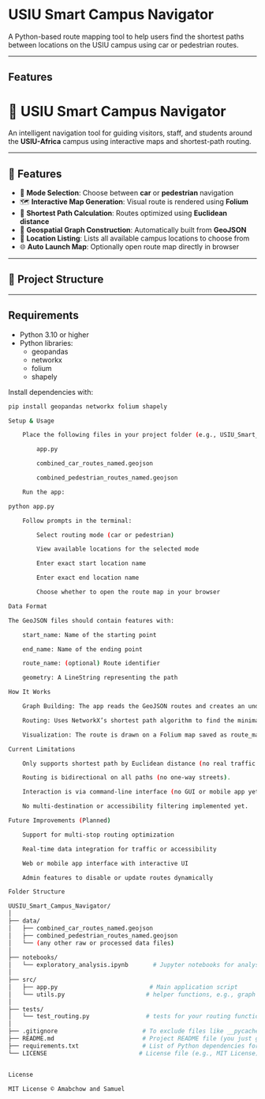 # USIU Smart Campus Navigator

A Python-based route mapping tool to help users find the shortest paths between locations on the USIU campus using car or pedestrian routes.

---

## Features

# 🧭 USIU Smart Campus Navigator

An intelligent navigation tool for guiding visitors, staff, and students around the **USIU-Africa** campus using interactive maps and shortest-path routing.

---

## 🚀 Features

- 🔀 **Mode Selection**: Choose between **car** or **pedestrian** navigation
- 🗺️ **Interactive Map Generation**: Visual route is rendered using **Folium**
- 📍 **Shortest Path Calculation**: Routes optimized using **Euclidean distance**
- 🧠 **Geospatial Graph Construction**: Automatically built from **GeoJSON**
- 🔎 **Location Listing**: Lists all available campus locations to choose from
- 🌐 **Auto Launch Map**: Optionally open route map directly in browser

---

## 📁 Project Structure
---

## Requirements

- Python 3.10 or higher  
- Python libraries:
  - geopandas  
  - networkx  
  - folium  
  - shapely  

Install dependencies with:

```bash
pip install geopandas networkx folium shapely

Setup & Usage

    Place the following files in your project folder (e.g., USIU_Smart_Campus_Navigator/):

        app.py

        combined_car_routes_named.geojson

        combined_pedestrian_routes_named.geojson

    Run the app:

python app.py

    Follow prompts in the terminal:

        Select routing mode (car or pedestrian)

        View available locations for the selected mode

        Enter exact start location name

        Enter exact end location name

        Choose whether to open the route map in your browser

Data Format

The GeoJSON files should contain features with:

    start_name: Name of the starting point

    end_name: Name of the ending point

    route_name: (optional) Route identifier

    geometry: A LineString representing the path

How It Works

    Graph Building: The app reads the GeoJSON routes and creates an undirected graph where nodes are locations and edges are routes weighted by straight-line (Euclidean) distance.

    Routing: Uses NetworkX’s shortest path algorithm to find the minimal-distance route between selected locations.

    Visualization: The route is drawn on a Folium map saved as route_map.html. Markers show start and end points, and the path is highlighted.

Current Limitations

    Only supports shortest path by Euclidean distance (no real traffic or time considerations yet).

    Routing is bidirectional on all paths (no one-way streets).

    Interaction is via command-line interface (no GUI or mobile app yet).

    No multi-destination or accessibility filtering implemented yet.

Future Improvements (Planned)

    Support for multi-stop routing optimization

    Real-time data integration for traffic or accessibility

    Web or mobile app interface with interactive UI

    Admin features to disable or update routes dynamically

Folder Structure

UUSIU_Smart_Campus_Navigator/
│
├── data/
│   ├── combined_car_routes_named.geojson
│   ├── combined_pedestrian_routes_named.geojson
│   └── (any other raw or processed data files)
│
├── notebooks/
│   └── exploratory_analysis.ipynb       # Jupyter notebooks for analysis or prototyping
│
├── src/
│   ├── app.py                          # Main application script
│   └── utils.py                       # helper functions, e.g., graph building, routing
│
├── tests/
│   └── test_routing.py                # tests for your routing functions
│
├── .gitignore                        # To exclude files like __pycache__, .env, large data files
├── README.md                         # Project README file (you just got it!)
├── requirements.txt                  # List of Python dependencies for easy install
└── LICENSE                          # License file (e.g., MIT License)


License

MIT License © Amabchow and Samuel
